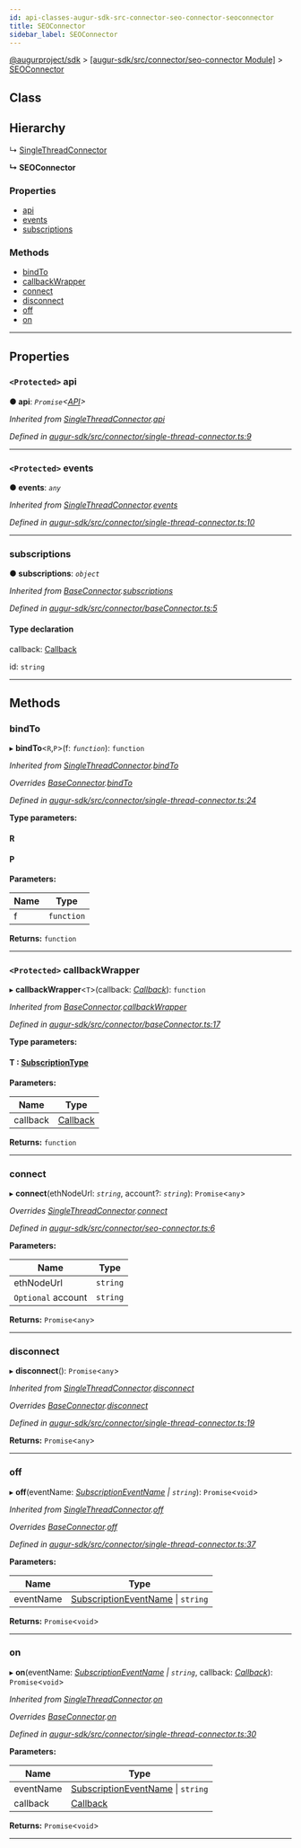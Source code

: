 ```yaml
---
id: api-classes-augur-sdk-src-connector-seo-connector-seoconnector
title: SEOConnector
sidebar_label: SEOConnector
---
```


[@augurproject/sdk](api-readme.md) > [[augur-sdk/src/connector/seo-connector Module]](api-modules-augur-sdk-src-connector-seo-connector-module.md) > [SEOConnector](api-classes-augur-sdk-src-connector-seo-connector-seoconnector.md)

## Class

## Hierarchy

↳  [SingleThreadConnector](api-classes-augur-sdk-src-connector-single-thread-connector-singlethreadconnector.md)

**↳ SEOConnector**

### Properties

* [api](api-classes-augur-sdk-src-connector-seo-connector-seoconnector.md#api)
* [events](api-classes-augur-sdk-src-connector-seo-connector-seoconnector.md#events)
* [subscriptions](api-classes-augur-sdk-src-connector-seo-connector-seoconnector.md#subscriptions)

### Methods

* [bindTo](api-classes-augur-sdk-src-connector-seo-connector-seoconnector.md#bindto)
* [callbackWrapper](api-classes-augur-sdk-src-connector-seo-connector-seoconnector.md#callbackwrapper)
* [connect](api-classes-augur-sdk-src-connector-seo-connector-seoconnector.md#connect)
* [disconnect](api-classes-augur-sdk-src-connector-seo-connector-seoconnector.md#disconnect)
* [off](api-classes-augur-sdk-src-connector-seo-connector-seoconnector.md#off)
* [on](api-classes-augur-sdk-src-connector-seo-connector-seoconnector.md#on)

---

## Properties

<a id="api"></a>

### `<Protected>` api

**● api**: *`Promise`<[API](api-classes-augur-sdk-src-state-getter-api-api.md)>*

*Inherited from [SingleThreadConnector](api-classes-augur-sdk-src-connector-single-thread-connector-singlethreadconnector.md).[api](api-classes-augur-sdk-src-connector-single-thread-connector-singlethreadconnector.md#api)*

*Defined in [augur-sdk/src/connector/single-thread-connector.ts:9](https://github.com/AugurProject/augur/blob/0787bf1a23/packages/augur-sdk/src/connector/single-thread-connector.ts#L9)*

___
<a id="events"></a>

### `<Protected>` events

**● events**: *`any`*

*Inherited from [SingleThreadConnector](api-classes-augur-sdk-src-connector-single-thread-connector-singlethreadconnector.md).[events](api-classes-augur-sdk-src-connector-single-thread-connector-singlethreadconnector.md#events)*

*Defined in [augur-sdk/src/connector/single-thread-connector.ts:10](https://github.com/AugurProject/augur/blob/0787bf1a23/packages/augur-sdk/src/connector/single-thread-connector.ts#L10)*

___
<a id="subscriptions"></a>

###  subscriptions

**● subscriptions**: *`object`*

*Inherited from [BaseConnector](api-classes-augur-sdk-src-connector-baseconnector-baseconnector.md).[subscriptions](api-classes-augur-sdk-src-connector-baseconnector-baseconnector.md#subscriptions)*

*Defined in [augur-sdk/src/connector/baseConnector.ts:5](https://github.com/AugurProject/augur/blob/0787bf1a23/packages/augur-sdk/src/connector/baseConnector.ts#L5)*

#### Type declaration

[event: `string`]: `object`

 callback: [Callback](api-modules-augur-sdk-src-events-module.md#callback)

 id: `string`

___

## Methods

<a id="bindto"></a>

###  bindTo

▸ **bindTo**<`R`,`P`>(f: *`function`*): `function`

*Inherited from [SingleThreadConnector](api-classes-augur-sdk-src-connector-single-thread-connector-singlethreadconnector.md).[bindTo](api-classes-augur-sdk-src-connector-single-thread-connector-singlethreadconnector.md#bindto)*

*Overrides [BaseConnector](api-classes-augur-sdk-src-connector-baseconnector-baseconnector.md).[bindTo](api-classes-augur-sdk-src-connector-baseconnector-baseconnector.md#bindto)*

*Defined in [augur-sdk/src/connector/single-thread-connector.ts:24](https://github.com/AugurProject/augur/blob/0787bf1a23/packages/augur-sdk/src/connector/single-thread-connector.ts#L24)*

**Type parameters:**

#### R 
#### P 
**Parameters:**

| Name | Type |
| ------ | ------ |
| f | `function` |

**Returns:** `function`

___
<a id="callbackwrapper"></a>

### `<Protected>` callbackWrapper

▸ **callbackWrapper**<`T`>(callback: *[Callback](api-modules-augur-sdk-src-events-module.md#callback)*): `function`

*Inherited from [BaseConnector](api-classes-augur-sdk-src-connector-baseconnector-baseconnector.md).[callbackWrapper](api-classes-augur-sdk-src-connector-baseconnector-baseconnector.md#callbackwrapper)*

*Defined in [augur-sdk/src/connector/baseConnector.ts:17](https://github.com/AugurProject/augur/blob/0787bf1a23/packages/augur-sdk/src/connector/baseConnector.ts#L17)*

**Type parameters:**

#### T :  [SubscriptionType](api-modules-augur-sdk-src-event-handlers-module.md#subscriptiontype)
**Parameters:**

| Name | Type |
| ------ | ------ |
| callback | [Callback](api-modules-augur-sdk-src-events-module.md#callback) |

**Returns:** `function`

___
<a id="connect"></a>

###  connect

▸ **connect**(ethNodeUrl: *`string`*, account?: *`string`*): `Promise`<`any`>

*Overrides [SingleThreadConnector](api-classes-augur-sdk-src-connector-single-thread-connector-singlethreadconnector.md).[connect](api-classes-augur-sdk-src-connector-single-thread-connector-singlethreadconnector.md#connect)*

*Defined in [augur-sdk/src/connector/seo-connector.ts:6](https://github.com/AugurProject/augur/blob/0787bf1a23/packages/augur-sdk/src/connector/seo-connector.ts#L6)*

**Parameters:**

| Name | Type |
| ------ | ------ |
| ethNodeUrl | `string` |
| `Optional` account | `string` |

**Returns:** `Promise`<`any`>

___
<a id="disconnect"></a>

###  disconnect

▸ **disconnect**(): `Promise`<`any`>

*Inherited from [SingleThreadConnector](api-classes-augur-sdk-src-connector-single-thread-connector-singlethreadconnector.md).[disconnect](api-classes-augur-sdk-src-connector-single-thread-connector-singlethreadconnector.md#disconnect)*

*Overrides [BaseConnector](api-classes-augur-sdk-src-connector-baseconnector-baseconnector.md).[disconnect](api-classes-augur-sdk-src-connector-baseconnector-baseconnector.md#disconnect)*

*Defined in [augur-sdk/src/connector/single-thread-connector.ts:19](https://github.com/AugurProject/augur/blob/0787bf1a23/packages/augur-sdk/src/connector/single-thread-connector.ts#L19)*

**Returns:** `Promise`<`any`>

___
<a id="off"></a>

###  off

▸ **off**(eventName: *[SubscriptionEventName](api-enums-augur-sdk-src-constants-subscriptioneventname.md) \| `string`*): `Promise`<`void`>

*Inherited from [SingleThreadConnector](api-classes-augur-sdk-src-connector-single-thread-connector-singlethreadconnector.md).[off](api-classes-augur-sdk-src-connector-single-thread-connector-singlethreadconnector.md#off)*

*Overrides [BaseConnector](api-classes-augur-sdk-src-connector-baseconnector-baseconnector.md).[off](api-classes-augur-sdk-src-connector-baseconnector-baseconnector.md#off)*

*Defined in [augur-sdk/src/connector/single-thread-connector.ts:37](https://github.com/AugurProject/augur/blob/0787bf1a23/packages/augur-sdk/src/connector/single-thread-connector.ts#L37)*

**Parameters:**

| Name | Type |
| ------ | ------ |
| eventName | [SubscriptionEventName](api-enums-augur-sdk-src-constants-subscriptioneventname.md) \| `string` |

**Returns:** `Promise`<`void`>

___
<a id="on"></a>

###  on

▸ **on**(eventName: *[SubscriptionEventName](api-enums-augur-sdk-src-constants-subscriptioneventname.md) \| `string`*, callback: *[Callback](api-modules-augur-sdk-src-events-module.md#callback)*): `Promise`<`void`>

*Inherited from [SingleThreadConnector](api-classes-augur-sdk-src-connector-single-thread-connector-singlethreadconnector.md).[on](api-classes-augur-sdk-src-connector-single-thread-connector-singlethreadconnector.md#on)*

*Overrides [BaseConnector](api-classes-augur-sdk-src-connector-baseconnector-baseconnector.md).[on](api-classes-augur-sdk-src-connector-baseconnector-baseconnector.md#on)*

*Defined in [augur-sdk/src/connector/single-thread-connector.ts:30](https://github.com/AugurProject/augur/blob/0787bf1a23/packages/augur-sdk/src/connector/single-thread-connector.ts#L30)*

**Parameters:**

| Name | Type |
| ------ | ------ |
| eventName | [SubscriptionEventName](api-enums-augur-sdk-src-constants-subscriptioneventname.md) \| `string` |
| callback | [Callback](api-modules-augur-sdk-src-events-module.md#callback) |

**Returns:** `Promise`<`void`>

___

